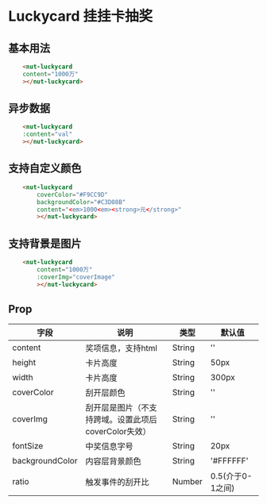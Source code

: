 # Luckycard 挂挂卡抽奖

## 基本用法

```html
    <nut-luckycard 
    content="1000万"
    ></nut-luckycard>
```
## 异步数据

```html
    <nut-luckycard 
    :content="val"
    ></nut-luckycard>
```
## 支持自定义颜色

```html
    <nut-luckycard 
        coverColor="#F9CC9D" 
        backgroundColor="#C3D08B" 
        content="<em>1000<em><strong>元</strong>"
        ></nut-luckycard>
```
## 支持背景是图片

```html
    <nut-luckycard 
        content="1000万" 
        :coverImg="coverImage"
        ></nut-luckycard>
```

## Prop

| 字段 | 说明 | 类型 | 默认值
|----- | ----- | ----- | ----- 
| content | 奖项信息，支持html | String | ''
| height | 卡片高度 | String | 50px
| width | 卡片高度 | String | 300px
| coverColor | 刮开层颜色 | String | ''
| coverImg | 刮开层是图片（不支持跨域。设置此项后coverColor失效） | String | ''
| fontSize | 中奖信息字号 | String | 20px
| backgroundColor | 内容层背景颜色 | String | '#FFFFFF'
| ratio | 触发事件的刮开比 | Number |0.5(介于0-1之间)



